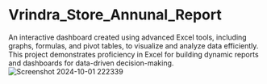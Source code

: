 # Vrindra_Store_Annunal_Report
An interactive dashboard created using advanced Excel tools, including graphs, formulas, and pivot tables, to visualize and analyze data efficiently. This project demonstrates proficiency in Excel for building dynamic reports and dashboards for data-driven decision-making.
![Screenshot 2024-10-01 222339](https://github.com/user-attachments/assets/ca4121ed-e8c1-48c2-ae78-25c8f84da0bf)
